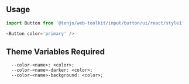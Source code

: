 ## Usage

```js
import Button from '@tenjo/web-toolkit/input/button/ui/react/style1'
```

```js
<Button color='primary' />
```

## Theme Variables Required

```
  --color-<name>: <color>;
  --color-<name>-darker: <color>;
  --color-<name>-background: <color>;
```
